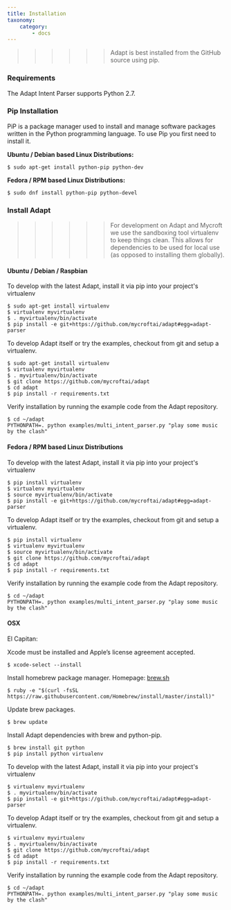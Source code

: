 ```yaml
---
title: Installation
taxonomy:
    category:
        - docs
---
```


>>>>>><p>Adapt is best installed from the GitHub source using pip.</p>

### Requirements

The Adapt Intent Parser supports Python 2.7.
 
### Pip Installation
PiP is a package manager used to install and manage software packages written in the Python programming language.  To use Pip you first need to install it.

**Ubuntu / Debian based Linux Distributions:**
```
$ sudo apt-get install python-pip python-dev
```
**Fedora / RPM based Linux Distributions:**
```
$ sudo dnf install python-pip python-devel
```
### Install Adapt

>>>>>><p>For development on Adapt and Mycroft we use the sandboxing tool virtualenv to keep things clean. This allows for dependencies to be used for local use (as opposed to installing them globally).</p>

#### Ubuntu / Debian / Raspbian

To develop with the latest Adapt, install it via pip into your project's virtualenv

    $ sudo apt-get install virtualenv
    $ virtualenv myvirtualenv
    $ . myvirtualenv/bin/activate
    $ pip install -e git+https://github.com/mycroftai/adapt#egg=adapt-parser

To develop Adapt itself or try the examples, checkout from git and setup a virtualenv.

    $ sudo apt-get install virtualenv
    $ virtualenv myvirtualenv
    $ . myvirtualenv/bin/activate
    $ git clone https://github.com/mycroftai/adapt
    $ cd adapt
    $ pip install -r requirements.txt


Verify installation by running the example code from the Adapt repository.

```
$ cd ~/adapt
PYTHONPATH=. python examples/multi_intent_parser.py "play some music by the clash"
```
#### Fedora / RPM based Linux Distributions

To develop with the latest Adapt, install it via pip into your project's virtualenv

    $ pip install virtualenv
    $ virtualenv myvirtualenv
    $ source myvirtualenv/bin/activate
    $ pip install -e git+https://github.com/mycroftai/adapt#egg=adapt-parser

To develop Adapt itself or try the examples, checkout from git and setup a virtualenv.

    $ pip install virtualenv
    $ virtualenv myvirtualenv
    $ source myvirtualenv/bin/activate
    $ git clone https://github.com/mycroftai/adapt
    $ cd adapt
    $ pip install -r requirements.txt


Verify installation by running the example code from the Adapt repository.

```
$ cd ~/adapt
PYTHONPATH=. python examples/multi_intent_parser.py "play some music by the clash"
```

#### OSX

El Capitan:

Xcode must be installed and Apple’s  license agreement accepted.
```
$ xcode-select --install
```

Install homebrew package manager. Homepage: [brew.sh](http://brew.sh)
```
$ ruby -e "$(curl -fsSL https://raw.githubusercontent.com/Homebrew/install/master/install)"
```

Update brew packages.
```
$ brew update
```

Install Adapt dependencies with brew and python-pip.
```
$ brew install git python
$ pip install python virtualenv
```

To develop with the latest Adapt, install it via pip into your project's virtualenv

    $ virtualenv myvirtualenv
    $ . myvirtualenv/bin/activate
    $ pip install -e git+https://github.com/mycroftai/adapt#egg=adapt-parser

To develop Adapt itself or try the examples, checkout from git and setup a virtualenv.

    $ virtualenv myvirtualenv
    $ . myvirtualenv/bin/activate
    $ git clone https://github.com/mycroftai/adapt
    $ cd adapt
    $ pip install -r requirements.txt


Verify installation by running the example code from the Adapt repository.
```
$ cd ~/adapt
PYTHONPATH=. python examples/multi_intent_parser.py "play some music by the clash"
```

